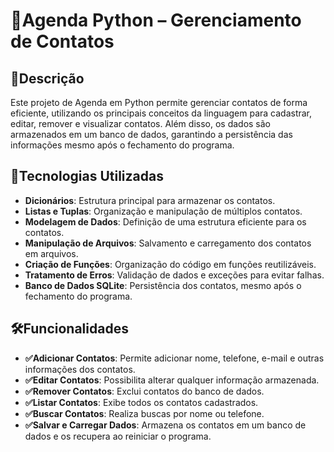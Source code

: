 # 📅Agenda Python – Gerenciamento de Contatos

## 📌Descrição

Este projeto de Agenda em Python permite gerenciar contatos de forma eficiente, utilizando os principais conceitos da linguagem para cadastrar, editar, remover e visualizar contatos. Além disso, os dados são armazenados em um banco de dados, garantindo a persistência das informações mesmo após o fechamento do programa.

## 🎯Tecnologias Utilizadas

- **Dicionários**: Estrutura principal para armazenar os contatos.
- **Listas e Tuplas**: Organização e manipulação de múltiplos contatos.
- **Modelagem de Dados**: Definição de uma estrutura eficiente para os contatos.
- **Manipulação de Arquivos**: Salvamento e carregamento dos contatos em arquivos.
- **Criação de Funções**: Organização do código em funções reutilizáveis.
- **Tratamento de Erros**: Validação de dados e exceções para evitar falhas.
- **Banco de Dados SQLite**: Persistência dos contatos, mesmo após o fechamento do programa.

## 🛠️Funcionalidades

- **✅Adicionar Contatos**: Permite adicionar nome, telefone, e-mail e outras informações dos contatos.
- **✅Editar Contatos**: Possibilita alterar qualquer informação armazenada.
- **✅Remover Contatos**: Exclui contatos do banco de dados.
- **✅Listar Contatos**: Exibe todos os contatos cadastrados.
- **✅Buscar Contatos**: Realiza buscas por nome ou telefone.
- **✅Salvar e Carregar Dados**: Armazena os contatos em um banco de dados e os recupera ao reiniciar o programa.
